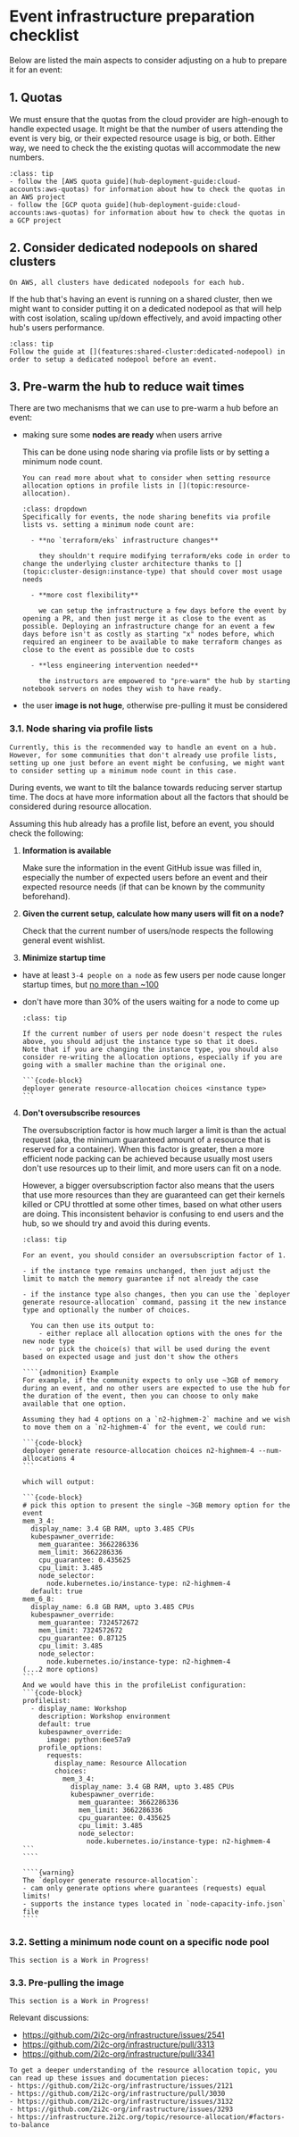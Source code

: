 # Event infrastructure preparation checklist

Below are listed the main aspects to consider adjusting on a hub to prepare it for an event:

## 1. Quotas

We must ensure that the quotas from the cloud provider are high-enough to handle expected usage. It might be that the number of users attending the event is very big, or their expected resource usage is big, or both. Either way, we need to check the the existing quotas will accommodate the new numbers.

```{admonition} Action to take
:class: tip
- follow the [AWS quota guide](hub-deployment-guide:cloud-accounts:aws-quotas) for information about how to check the quotas in an AWS project
- follow the [GCP quota guide](hub-deployment-guide:cloud-accounts:aws-quotas) for information about how to check the quotas in a GCP project
```

## 2. Consider dedicated nodepools on shared clusters

```{important}
On AWS, all clusters have dedicated nodepools for each hub.
```

If the hub that's having an event is running on a shared cluster, then we might want to consider putting it on a dedicated nodepool as that will help with cost isolation, scaling up/down effectively, and avoid impacting other hub's users performance.

```{admonition} Action to take
:class: tip
Follow the guide at [](features:shared-cluster:dedicated-nodepool) in order to setup a dedicated nodepool before an event.
```

## 3. Pre-warm the hub to reduce wait times

There are two mechanisms that we can use to pre-warm a hub before an event:

- making sure some **nodes are ready** when users arrive

    This can be done using node sharing via profile lists or by setting a minimum node count.
  
    ```{note}
    You can read more about what to consider when setting resource allocation options in profile lists in [](topic:resource-allocation).
    ```

    ```{admonition} Expand this to find out the benefits of node sharing via profile lists
    :class: dropdown
    Specifically for events, the node sharing benefits via profile lists vs. setting a minimum node count are:

      - **no `terraform/eks` infrastructure changes**

        they shouldn't require modifying terraform/eks code in order to change the underlying cluster architecture thanks to [](topic:cluster-design:instance-type) that should cover most usage needs

      - **more cost flexibility**

        we can setup the infrastructure a few days before the event by opening a PR, and then just merge it as close to the event as possible. Deploying an infrastructure change for an event a few days before isn't as costly as starting "x" nodes before, which required an engineer to be available to make terraform changes as close to the event as possible due to costs

      - **less engineering intervention needed**

        the instructors are empowered to "pre-warm" the hub by starting notebook servers on nodes they wish to have ready.
    ```

- the user **image is not huge**, otherwise pre-pulling it must be considered


### 3.1. Node sharing via profile lists

```{important}
Currently, this is the recommended way to handle an event on a hub. However, for some communities that don't already use profile lists, setting up one just before an event might be confusing, we might want to consider setting up a minimum node count in this case.
```

During events, we want to tilt the balance towards reducing server startup time. The docs at [](topic:resource-allocation) have more information about all the factors that should be considered during resource allocation.

Assuming this hub already has a profile list, before an event, you should check the following:

1. **Information is available**

    Make sure the information in the event GitHub issue was filled in, especially the number of expected users before an event and their expected resource needs (if that can be known by the community beforehand).

2. **Given the current setup, calculate how many users will fit on a node?**

    Check that the current number of users/node respects the following general event wishlist.

3. **Minimize startup time**

  - have at least `3-4 people on a node` as few users per node cause longer startup times, but [no more than ~100]( https://kubernetes.io/docs/setup/best-practices/cluster-large/#:~:text=No%20more%20than%20110%20pods,more%20than%20300%2C000%20total%20containers)

  - don't have more than 30% of the users waiting for a node to come up

    ````{admonition} Action to take
    :class: tip

    If the current number of users per node doesn't respect the rules above, you should adjust the instance type so that it does.
    Note that if you are changing the instance type, you should also consider re-writing the allocation options, especially if you are going with a smaller machine than the original one.

    ```{code-block}
    deployer generate resource-allocation choices <instance type>
    ```
    ````

4. **Don't oversubscribe resources**

    The oversubscription factor is how much larger a limit is than the actual request (aka, the minimum guaranteed amount of a resource that is reserved for a container). When this factor is greater, then a more efficient node packing can be achieved because usually most users don't use resources up to their limit, and more users can fit on a node.

    However, a bigger oversubscription factor also means that the users that use more resources than they are guaranteed can get their kernels killed or CPU throttled at some other times, based on what other users are doing. This inconsistent behavior is confusing to end users and the hub, so we should try and avoid this during events.

    `````{admonition} Action to take
    :class: tip

    For an event, you should consider an oversubscription factor of 1.

    - if the instance type remains unchanged, then just adjust the limit to match the memory guarantee if not already the case

    - if the instance type also changes, then you can use the `deployer generate resource-allocation` command, passing it the new instance type and optionally the number of choices.

      You can then use its output to:
        - either replace all allocation options with the ones for the new node type
        - or pick the choice(s) that will be used during the event based on expected usage and just don't show the others

    ````{admonition} Example
    For example, if the community expects to only use ~3GB of memory during an event, and no other users are expected to use the hub for the duration of the event, then you can choose to only make available that one option.

    Assuming they had 4 options on a `n2-highmem-2` machine and we wish to move them on a `n2-highmem-4` for the event, we could run:
    
    ```{code-block}
    deployer generate resource-allocation choices n2-highmem-4 --num-allocations 4
    ```

    which will output:

    ```{code-block}
    # pick this option to present the single ~3GB memory option for the event
    mem_3_4:
      display_name: 3.4 GB RAM, upto 3.485 CPUs
      kubespawner_override:
        mem_guarantee: 3662286336
        mem_limit: 3662286336
        cpu_guarantee: 0.435625
        cpu_limit: 3.485
        node_selector:
          node.kubernetes.io/instance-type: n2-highmem-4
      default: true
    mem_6_8:
      display_name: 6.8 GB RAM, upto 3.485 CPUs
      kubespawner_override:
        mem_guarantee: 7324572672
        mem_limit: 7324572672
        cpu_guarantee: 0.87125
        cpu_limit: 3.485
        node_selector:
          node.kubernetes.io/instance-type: n2-highmem-4
    (...2 more options)
    ```
    And we would have this in the profileList configuration:
    ```{code-block}
    profileList:
      - display_name: Workshop
        description: Workshop environment
        default: true
        kubespawner_override:
          image: python:6ee57a9
        profile_options:
          requests:
            display_name: Resource Allocation
            choices:
              mem_3_4:
                display_name: 3.4 GB RAM, upto 3.485 CPUs
                kubespawner_override:
                  mem_guarantee: 3662286336
                  mem_limit: 3662286336
                  cpu_guarantee: 0.435625
                  cpu_limit: 3.485
                  node_selector:
                    node.kubernetes.io/instance-type: n2-highmem-4
    ```
    ````

    ````{warning}
    The `deployer generate resource-allocation`:
    - cam only generate options where guarantees (requests) equal limits!
    - supports the instance types located in `node-capacity-info.json` file
    ````
    `````

### 3.2. Setting a minimum node count on a specific node pool
```{warning}
This section is a Work in Progress!
```

### 3.3. Pre-pulling the image

```{warning}
This section is a Work in Progress!
```

Relevant discussions:
- https://github.com/2i2c-org/infrastructure/issues/2541
- https://github.com/2i2c-org/infrastructure/pull/3313
- https://github.com/2i2c-org/infrastructure/pull/3341

```{important}
To get a deeper understanding of the resource allocation topic, you can read up these issues and documentation pieces:
- https://github.com/2i2c-org/infrastructure/issues/2121
- https://github.com/2i2c-org/infrastructure/pull/3030
- https://github.com/2i2c-org/infrastructure/issues/3132
- https://github.com/2i2c-org/infrastructure/issues/3293
- https://infrastructure.2i2c.org/topic/resource-allocation/#factors-to-balance
```